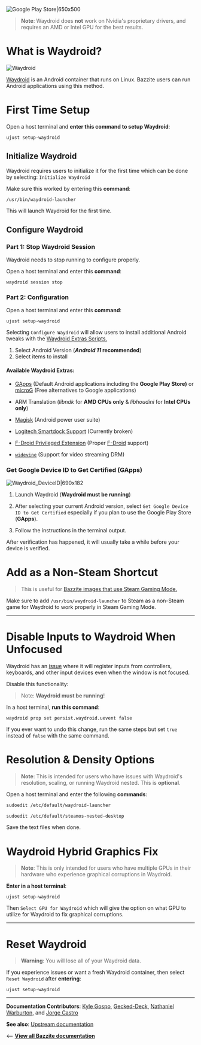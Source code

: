 <!-- ANCHOR: METADATA -->
<!--{"url_discourse": "https://universal-blue.discourse.group/docs?topic=32", "fetched_at": "2024-09-03 16:43:06.740654+00:00"}-->
<!-- ANCHOR_END: METADATA -->

![Google Play Store|650x500](https://universal-blue.discourse.group/uploads/short-url/LcGSBBFnPOJ4vxQLIXSiTahwd6.jpeg)

>**Note**: Waydroid does **not** work on Nvidia's proprietary drivers, and requires an AMD or Intel GPU for the best results.

# What is Waydroid?
![Waydroid](https://universal-blue.discourse.group/uploads/short-url/vz5fotnVMOUinREov1LZ14PcAEw.jpeg)

[Waydroid](https://waydro.id/) is an Android container that runs on Linux.  Bazzite users can run Android applications using this method.

# First Time Setup

Open a host terminal and **enter this command to setup Waydroid**:

```bash
ujust setup-waydroid
```

## Initialize Waydroid

Waydroid requires users to initialize it for the first time which can be done by selecting: 
`Initialize Waydroid`

Make sure this worked by entering this **command**:

```bash
/usr/bin/waydroid-launcher
```
This will launch Waydroid for the first time.

## Configure Waydroid

### Part 1: Stop Waydroid Session

Waydroid needs to stop running to configure properly.

Open a host terminal and enter this **command**:

```command
waydroid session stop
```

### Part 2: Configuration

Open a host terminal and enter this **command**:
```
ujust setup-waydroid
```

Selecting `Configure Waydroid` will allow users to install additional Android tweaks with the [Waydroid Extras Scripts.](https://github.com/casualsnek/waydroid_script#waydroid-extras-script)

1. Select Android Version (***Android 11* recommended**)
2. Select items to install

#### Available Waydroid Extras:

- [GApps](https://github.com/opengapps/opengapps/wiki/FAQ) (Default Android applications including the **Google Play Store)** or [microG](https://microg.org/) (Free alternatives to Google applications)

- ARM Translation (*libndk* for **AMD CPUs only** & *libhoudini* for **Intel CPUs only**)

- [Magisk](https://github.com/topjohnwu/Magisk) (Android power user suite)

- [Logitech Smartdock Support](https://support.logi.com/hc/en-us/articles/360023201574-What-is-SmartDock) (Currently broken)

- [F-Droid Privileged Extension](https://f-droid.org/packages/org.fdroid.fdroid.privileged/) (Proper [F-Droid](https://f-droid.org/en/packages/) support)

- [`widevine`](https://widevine.com/) (Support for video streaming DRM)

### Get Google Device ID to Get Certified (**GApps**)

![Waydroid_DeviceID|690x182](https://universal-blue.discourse.group/uploads/short-url/rqHjGVEGHaZIeTqM7IuP1WkzF4i.png)


1. Launch Waydroid 
(**Waydroid must be running**)

2. After selecting your current Android version, select `Get Google Device ID to Get Certified` especially if you plan to use the Google Play Store (**GApps**).

3. Follow the instructions in the terminal output.

After verification has happened, it will usually take a while before your device is verified.

# Add as a Non-Steam Shortcut
>This is useful for [Bazzite images that use Steam Gaming Mode.](https://universal-blue.discourse.group/docs?topic=37)

Make sure to add `/usr/bin/waydroid-launcher` to Steam as a non-Steam game for Waydroid to work properly in Steam Gaming Mode.

<hr>

# Disable Inputs to Waydroid When Unfocused

Waydroid has an [issue](https://github.com/waydroid/waydroid/issues/135) where it will register inputs from controllers, keyboards, and other input devices even when the window is not focused.

Disable this functionality:

>Note: **Waydroid must be running**!

In a host terminal, **run this command**: 

```command
waydroid prop set persist.waydroid.uevent false
```

If you ever want to undo this change, run the same steps but set `true` instead of `false` with the same command.

# Resolution & Density Options

>**Note**: This is intended for users who have issues with Waydroid's resolution, scaling, or running Waydroid nested.  This is **optional**.

Open a host terminal and enter the following **commands**:

```bash
sudoedit /etc/default/waydroid-launcher
```

```bash
sudoedit /etc/default/steamos-nested-desktop
```

Save the text files when done.

# Waydroid Hybrid Graphics Fix

>**Note**: This is only intended for users who have multiple GPUs in their hardware who experience graphical corruptions in Waydroid.

**Enter in a host terminal**:

```
ujust setup-waydroid
```

Then `Select GPU for Waydroid` which will give the option on what GPU to utilize for Waydroid to fix graphical corruptions.

<hr>

# Reset Waydroid

>**Warning**: You will lose all of your Waydroid data.

If you experience issues or want a fresh Waydroid container, then select `Reset Waydroid` after **entering**:

```
ujust setup-waydroid
```

<hr>

**Documentation Contributors**: [Kyle Gospo](https://github.com/KyleGospo), [Gecked-Deck](https://github.com/Gecked-Deck), [Nathaniel Warburton](https://github.com/storyaddict), and [Jorge Castro](https://github.com/castrojo)

**See also**: [Upstream documentation](https://docs.waydro.id/)

<-- [**View all Bazzite documentation**](https://universal-blue.discourse.group/docs?topic=561)